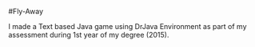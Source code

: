 #Fly-Away

I made a Text based Java game using DrJava Environment as part of my assessment during 1st year of my degree (2015).